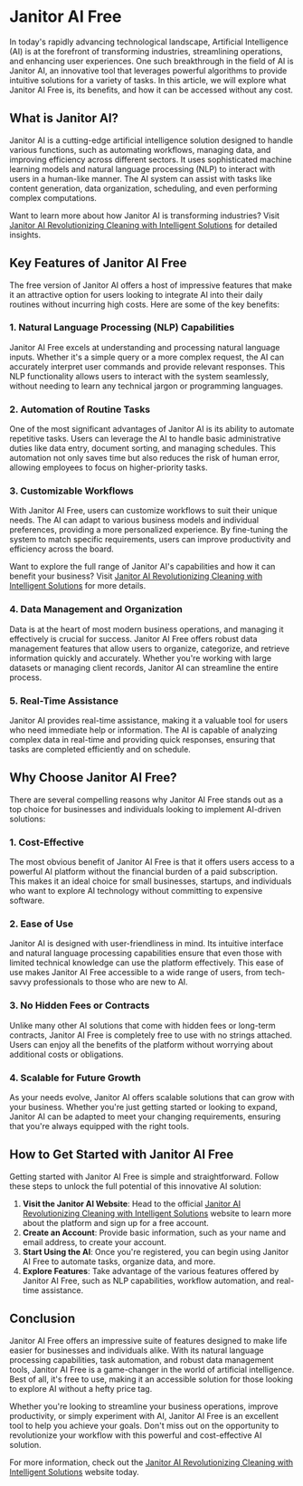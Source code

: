 # Janitor AI Free

In today's rapidly advancing technological landscape, Artificial Intelligence (AI) is at the forefront of transforming industries, streamlining operations, and enhancing user experiences. One such breakthrough in the field of AI is Janitor AI, an innovative tool that leverages powerful algorithms to provide intuitive solutions for a variety of tasks. In this article, we will explore what Janitor AI Free is, its benefits, and how it can be accessed without any cost.

## What is Janitor AI?

Janitor AI is a cutting-edge artificial intelligence solution designed to handle various functions, such as automating workflows, managing data, and improving efficiency across different sectors. It uses sophisticated machine learning models and natural language processing (NLP) to interact with users in a human-like manner. The AI system can assist with tasks like content generation, data organization, scheduling, and even performing complex computations.

Want to learn more about how Janitor AI is transforming industries? Visit [Janitor AI Revolutionizing Cleaning with Intelligent Solutions](https://studentloans.studentinfo.co.za/janitor-ai-revolutionizing-cleaning-with-intelligent-solutions/) for detailed insights.

## Key Features of Janitor AI Free

The free version of Janitor AI offers a host of impressive features that make it an attractive option for users looking to integrate AI into their daily routines without incurring high costs. Here are some of the key benefits:

### 1. **Natural Language Processing (NLP) Capabilities**

Janitor AI Free excels at understanding and processing natural language inputs. Whether it's a simple query or a more complex request, the AI can accurately interpret user commands and provide relevant responses. This NLP functionality allows users to interact with the system seamlessly, without needing to learn any technical jargon or programming languages.

### 2. **Automation of Routine Tasks**

One of the most significant advantages of Janitor AI is its ability to automate repetitive tasks. Users can leverage the AI to handle basic administrative duties like data entry, document sorting, and managing schedules. This automation not only saves time but also reduces the risk of human error, allowing employees to focus on higher-priority tasks.

### 3. **Customizable Workflows**

With Janitor AI Free, users can customize workflows to suit their unique needs. The AI can adapt to various business models and individual preferences, providing a more personalized experience. By fine-tuning the system to match specific requirements, users can improve productivity and efficiency across the board.

Want to explore the full range of Janitor AI's capabilities and how it can benefit your business? Visit [Janitor AI Revolutionizing Cleaning with Intelligent Solutions](https://studentloans.studentinfo.co.za/janitor-ai-revolutionizing-cleaning-with-intelligent-solutions/) for more details.

### 4. **Data Management and Organization**

Data is at the heart of most modern business operations, and managing it effectively is crucial for success. Janitor AI Free offers robust data management features that allow users to organize, categorize, and retrieve information quickly and accurately. Whether you're working with large datasets or managing client records, Janitor AI can streamline the entire process.

### 5. **Real-Time Assistance**

Janitor AI provides real-time assistance, making it a valuable tool for users who need immediate help or information. The AI is capable of analyzing complex data in real-time and providing quick responses, ensuring that tasks are completed efficiently and on schedule.

## Why Choose Janitor AI Free?

There are several compelling reasons why Janitor AI Free stands out as a top choice for businesses and individuals looking to implement AI-driven solutions:

### 1. **Cost-Effective**

The most obvious benefit of Janitor AI Free is that it offers users access to a powerful AI platform without the financial burden of a paid subscription. This makes it an ideal choice for small businesses, startups, and individuals who want to explore AI technology without committing to expensive software.

### 2. **Ease of Use**

Janitor AI is designed with user-friendliness in mind. Its intuitive interface and natural language processing capabilities ensure that even those with limited technical knowledge can use the platform effectively. This ease of use makes Janitor AI Free accessible to a wide range of users, from tech-savvy professionals to those who are new to AI.

### 3. **No Hidden Fees or Contracts**

Unlike many other AI solutions that come with hidden fees or long-term contracts, Janitor AI Free is completely free to use with no strings attached. Users can enjoy all the benefits of the platform without worrying about additional costs or obligations.

### 4. **Scalable for Future Growth**

As your needs evolve, Janitor AI offers scalable solutions that can grow with your business. Whether you're just getting started or looking to expand, Janitor AI can be adapted to meet your changing requirements, ensuring that you're always equipped with the right tools.

## How to Get Started with Janitor AI Free

Getting started with Janitor AI Free is simple and straightforward. Follow these steps to unlock the full potential of this innovative AI solution:

1. **Visit the Janitor AI Website**: Head to the official [Janitor AI Revolutionizing Cleaning with Intelligent Solutions](https://studentloans.studentinfo.co.za/janitor-ai-revolutionizing-cleaning-with-intelligent-solutions/) website to learn more about the platform and sign up for a free account.
2. **Create an Account**: Provide basic information, such as your name and email address, to create your account. 
3. **Start Using the AI**: Once you're registered, you can begin using Janitor AI Free to automate tasks, organize data, and more. 
4. **Explore Features**: Take advantage of the various features offered by Janitor AI Free, such as NLP capabilities, workflow automation, and real-time assistance.

## Conclusion

Janitor AI Free offers an impressive suite of features designed to make life easier for businesses and individuals alike. With its natural language processing capabilities, task automation, and robust data management tools, Janitor AI Free is a game-changer in the world of artificial intelligence. Best of all, it's free to use, making it an accessible solution for those looking to explore AI without a hefty price tag.

Whether you're looking to streamline your business operations, improve productivity, or simply experiment with AI, Janitor AI Free is an excellent tool to help you achieve your goals. Don't miss out on the opportunity to revolutionize your workflow with this powerful and cost-effective AI solution.

For more information, check out the [Janitor AI Revolutionizing Cleaning with Intelligent Solutions](https://studentloans.studentinfo.co.za/janitor-ai-revolutionizing-cleaning-with-intelligent-solutions/) website today.
